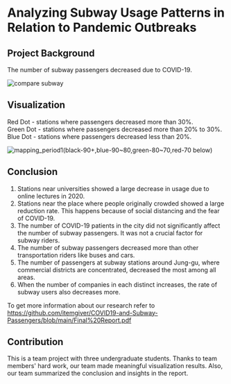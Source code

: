 # Analyzing Subway Usage Patterns in Relation to Pandemic Outbreaks



## Project Background

The number of subway passengers decreased due to COVID-19. 

![compare subway](https://user-images.githubusercontent.com/87184009/136387102-1bc50d01-9e8a-4ee3-a7e7-b421598421fb.png)

## Visualization

Red Dot   - stations where passengers decreased more than 30%. \
Green Dot - stations where passengers decreased more than 20% to 30%. \
Blue Dot  - stations where passengers decreased less than 20%.

![mapping_period1(black-90+,blue-90~80,green-80~70,red-70 below)](https://user-images.githubusercontent.com/87184009/136387194-3d9e9b8f-b1bf-4216-acf2-48dca6a8b289.png)

## Conclusion

1. Stations near universities showed a large decrease in usage due to online lectures in 2020.
2. Stations near the place where people originally crowded showed a large reduction rate. This happens because of social distancing and the fear of COVID-19.
3. The number of COVID-19 patients in the city did not significantly affect the number of subway passengers. It was not a crucial factor for subway riders.
4. The number of subway passengers decreased more than other transportation riders like buses and cars.
5. The number of passengers at subway stations around Jung-gu, where commercial districts are concentrated, decreased the most among all areas.
6. When the number of companies in each distinct increases, the rate of subway users also decreases more.

To get more information about our research refer to \
https://github.com/itemgiver/COVID19-and-Subway-Passengers/blob/main/Final%20Report.pdf

## Contribution

This is a team project with three undergraduate students. Thanks to team members' hard work, our team made meaningful visualization results. Also, our team summarized the conclusion and insights in the report.
